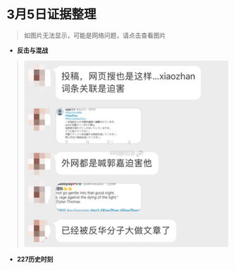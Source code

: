 # 3月5日证据整理
>如图片无法显示，可能是网络问题，请点击查看图片
+ **反击与混战**
> ![image](https://github.com/Feb27HistoryMoment/XiaoZhanGate/blob/master/evidence0305/1.JPG)

+ **227历史时刻**
